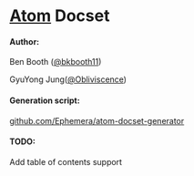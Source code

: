 [Atom][3] Docset
================


#### Author:

Ben Booth ([@bkbooth11][1])

GyuYong Jung([@Obliviscence][2])


#### Generation script:

[github.com/Ephemera/atom-docset-generator][4]


#### TODO:

Add table of contents support


[1]: https://twitter.com/bkbooth11
[2]: https://twitter.com/Obliviscence
[3]: https://atom.io/
[4]: https://github.com/Ephemera/atom-docset-generator
